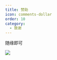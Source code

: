```yaml
---
title: 赞助
icon: comments-dollar
order: 10
category:
  - 致谢
---
```


随缘即可

![](https://camo.githubusercontent.com/4ae7c920328b1f61428207c4ecfda1328101dc92192722bcf723084116d0e253/68747470733a2f2f63646e2e6a7364656c6976722e6e65742f67682f64636c65662f43444e2f72656e70792f536e6970617374655f323032322d30352d30315f32322d33322d35362e706e67)